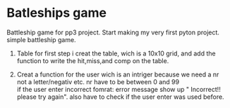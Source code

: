# Batleships game

Battleship game for pp3  project. 
Start making my very first pyton project. simple battleship game.

1. Table
for first step i creat the table, wich is a 10x10 grid, and add the function to write the hit,miss,and comp on the table.


2. Creat a function for the user
 wich is an intriger because we need a nr not a letter/negativ etc. nr have  to be between 0 and 99  
 if the user enter incorrect fomrat: error message  show up " Incorrect!! please try again". 
 also have to check if the user enter was used before.